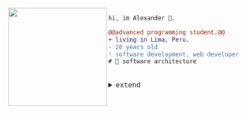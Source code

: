 <br>
<img align="left" width="200" src="https://media2.giphy.com/media/ZVik7pBtu9dNS/giphy.gif?cid=790b7611cf17a3c58dfe54d7f26bf43f76b6940f2c3feda0&rid=giphy.gif&ct=g" />

```diff
hi, im Alexander 🔮.

@@advanced programming student.@@
+ living in Lima, Peru.
- 20 years old
! software development, web developer
# 📖 software architecture
```
<br>

<details align="left">
<summary><samp>extend</samp></summary>
<p align="center">
   <samp>
      <h2>Technologies</h2>
      <br>
        <img src="https://github-readme-stats.vercel.app/api/top-langs/?username=alexparco&layout=compact&show_icons=true&title_color=fff&icon_color=79ff97&text_color=9f9f9f&bg_color=151515" />
   </samp><br>
</p>
   
